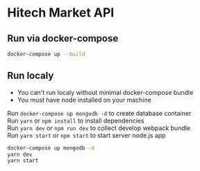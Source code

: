 # Hitech Market API
## Run via docker-compose
```bash
docker-compose up --build
```

## Run localy
* You can't run localy without minimal docker-compose bundle
* You must have node installed on your machine

Run `docker-compose up mongodb -d` to create database container \
Run `yarn` or `npm install` to install dependencies \
Run `yarn dev` or `npm run dev` to collect develop webpack bundle \
Run `yarn start` or `npm start` to start server node.js app
```bash
docker-compose up mongodb -d
yarn dev
yarn start
```